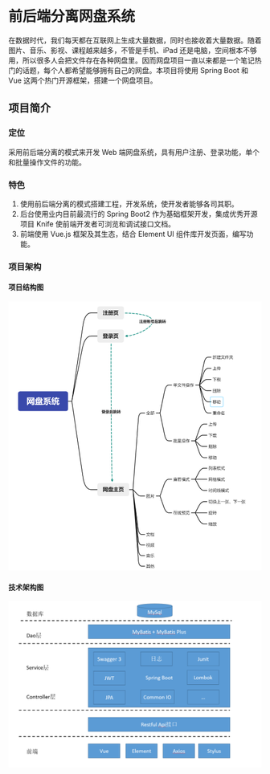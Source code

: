 # 前后端分离网盘系统

在数据时代，我们每天都在互联网上生成大量数据，同时也接收着大量数据。随着图片、音乐、影视、课程越来越多，不管是手机、iPad 还是电脑，空间根本不够用，所以很多人会把文件存在各种网盘里。因而网盘项目一直以来都是一个笔记热门的话题，每个人都希望能够拥有自己的网盘。本项目将使用 Spring Boot 和 Vue 这两个热门开源框架，搭建一个网盘项目。

## 项目简介

### 定位

采用前后端分离的模式来开发 Web 端网盘系统，具有用户注册、登录功能，单个和批量操作文件的功能。

### 特色

1.  使用前后端分离的模式搭建工程，开发系统，使开发者能够各司其职。
2.  后台使用业内目前最流行的 Spring Boot2 作为基础框架开发，集成优秀开源项目 Knife 使前端开发者可浏览和调试接口文档。
3.  前端使用 Vue.js 框架及其生态，结合 Element UI 组件库开发页面，编写功能。

### 项目架构

#### 项目结构图

![项目结构图](./doc/项目结构图.png)

#### 技术架构图

![技术架构图](./doc/技术架构图.png)
